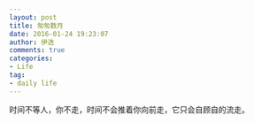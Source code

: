 ```yaml
---
layout: post
title: 匆匆数月
date: 2016-01-24 19:23:07
author: 伊迭
comments: true
categories: 
- Life
tag:
- daily life
---
```


时间不等人，你不走，时间不会推着你向前走，它只会自顾自的流走。
